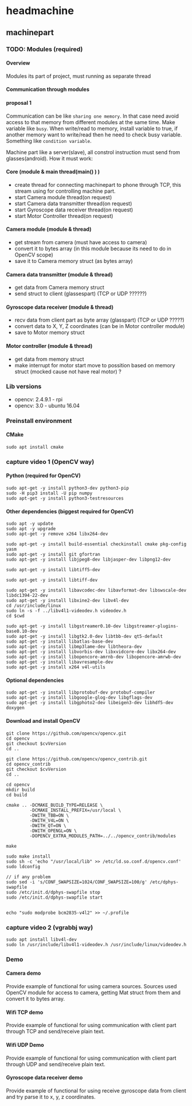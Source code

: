 # headmachine

## machinepart

### TODO: Modules (required)

#### Overview

Modules its part of project, must running as separate thread

#### Communication through modules
#### proposal 1
Communication can be like `sharing one memory`.
In that case need avoid access to that memory from different modules at the same time.
Make variable like `busy`. When write/read to memory, install variable to true, if another memory want to write/read then he need to check busy variable. Something like `condition variable`.

Machine part like a server(slave), all constrol instruction must send from glasses(android).
How it must work:

#### Core (module & main thread(main() ) )
 - create thread for connecting machinepart to phone through TCP, this stream using for controlling machine part.
 - start Camera module thread(on request)
 - start Camera data transmitter thread(on request)
 - start Gyroscope data receiver thread(on request)
 - start Motor Controller thread(on request)
 
#### Camera module (module & thread)
 - get stream from camera (must have access to camera)
 - convert it to bytes array (in this module because its need to do in OpenCV scope)
 - save it to Camera memory struct (as bytes array)

#### Camera data transmitter (module & thread)
 - get data from Camera memory struct
 - send struct to client (glassespart) (TCP or UDP ??????)

#### Gyroscope data receiver (module & thread)
 - recv data from client part as byte array (glasspart) (TCP or UDP ?????)
 - convert data to X, Y, Z coordinates (can be in Motor controller module)
 - save to Motor memory struct

#### Motor controller (module & thread)
 - get data from memory struct
 - make interrupt for motor start move to possition based on memory struct (mocked cause not have real motor) ?

### Lib versions
 - opencv: 2.4.9.1 - rpi
 - opencv: 3.0 - ubuntu 16.04

### Preinstall environment

#### CMake
    sudo apt install cmake

### capture video 1 (OpenCV way)
#### Python (required for OpenCV)
    sudo apt-get -y install python3-dev python3-pip
    sudo -H pip3 install -U pip numpy
    sudo apt-get -y install python3-testresources

#### Other dependencies (biggest required for OpenCV)
    sudo apt -y update
    sudo apt -y upgrade
    sudo apt-get -y remove x264 libx264-dev

    sudo apt-get -y install build-essential checkinstall cmake pkg-config yasm
    sudo apt-get -y install git gfortran
    sudo apt-get -y install libjpeg8-dev libjasper-dev libpng12-dev
 
    sudo apt-get -y install libtiff5-dev
    
    sudo apt-get -y install libtiff-dev
    
    sudo apt-get -y install libavcodec-dev libavformat-dev libswscale-dev libdc1394-22-dev
    sudo apt-get -y install libxine2-dev libv4l-dev
    cd /usr/include/linux
    sudo ln -s -f ../libv4l1-videodev.h videodev.h
    cd $cwd
    
    sudo apt-get -y install libgstreamer0.10-dev libgstreamer-plugins-base0.10-dev
    sudo apt-get -y install libgtk2.0-dev libtbb-dev qt5-default
    sudo apt-get -y install libatlas-base-dev
    sudo apt-get -y install libmp3lame-dev libtheora-dev
    sudo apt-get -y install libvorbis-dev libxvidcore-dev libx264-dev
    sudo apt-get -y install libopencore-amrnb-dev libopencore-amrwb-dev
    sudo apt-get -y install libavresample-dev
    sudo apt-get -y install x264 v4l-utils
 
#### Optional dependencies
    sudo apt-get -y install libprotobuf-dev protobuf-compiler
    sudo apt-get -y install libgoogle-glog-dev libgflags-dev
    sudo apt-get -y install libgphoto2-dev libeigen3-dev libhdf5-dev doxygen

#### Download and install OpenCV
    git clone https://github.com/opencv/opencv.git
    cd opencv
    git checkout $cvVersion
    cd ..
    
    git clone https://github.com/opencv/opencv_contrib.git
    cd opencv_contrib
    git checkout $cvVersion
    cd ..

    cd opencv
    mkdir build
    cd build

    cmake .. -DCMAKE_BUILD_TYPE=RELEASE \
             -DCMAKE_INSTALL_PREFIX=/usr/local \
             -DWITH_TBB=ON \
             -DWITH_V4L=ON \
             -DWITH_QT=ON \
             -DWITH_OPENGL=ON \
             -DOPENCV_EXTRA_MODULES_PATH=../../opencv_contrib/modules

    make

    sudo make install
    sudo sh -c 'echo "/usr/local/lib" >> /etc/ld.so.conf.d/opencv.conf'
    sudo ldconfig

    // if any problem
    sudo sed -i 's/CONF_SWAPSIZE=1024/CONF_SWAPSIZE=100/g' /etc/dphys-swapfile
    sudo /etc/init.d/dphys-swapfile stop
    sudo /etc/init.d/dphys-swapfile start


    echo "sudo modprobe bcm2835-v4l2" >> ~/.profile

### capture video 2 (vgrabbj way)
    sudo apt install libv4l-dev
    sudo ln /usr/include/libv4l1-videodev.h /usr/include/linux/videodev.h

### Demo

#### Camera demo
Provide example of functional for using camera sources.
Sources used OpenCV module for access to camera, getting Mat struct from them
and convert it to bytes array.

#### Wifi TCP demo

Provide example of functional for using communication with client part through TCP and send/receive plain text.

#### Wifi UDP Demo

Provide example of functional for using communication with client part through UDP and send/receive plain text.

#### Gyroscope data receiver demo

Provide example of functional for using receive gyroscope data from client and try parse it to x, y, z coordinates.
